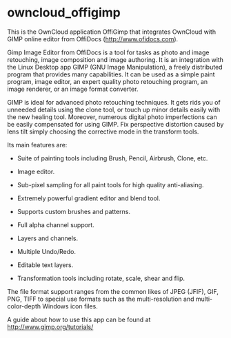 # owncloud_offigimp

This is the OwnCloud application OffiGimp that integrates OwnCloud with GIMP online editor from OffiDocs (http://www.ofidocs.com).

Gimp Image Editor from OffiDocs is a tool for tasks as photo and image retouching, image composition and image authoring. It is an integration with the Linux Desktop app GIMP (GNU Image Manipulation), a freely distributed program that provides many capabilities. It can be used as a simple paint program, image editor, an expert quality photo retouching program, an image renderer, or an image format converter.

GIMP is ideal for advanced photo retouching techniques. It gets rids you  of unneeded details using the clone tool, or touch up minor details easily with the new healing tool. Moreover, numerous digital photo imperfections can be easily compensated for using GIMP. Fix perspective distortion caused by lens tilt simply choosing the corrective mode in the transform tools.

Its main features are:

  - Suite of painting tools including Brush, Pencil, Airbrush, Clone, etc.

  - Image editor.

  - Sub-pixel sampling for all paint tools for high quality anti-aliasing.

  - Extremely powerful gradient editor and blend tool.

  - Supports custom brushes and patterns.

  - Full alpha channel support.

  - Layers and channels.

  - Multiple Undo/Redo.

  - Editable text layers.

  - Transformation tools including rotate, scale, shear and flip.


The file format support ranges from the common likes of JPEG (JFIF), GIF, PNG, TIFF to special use formats such as the multi-resolution and multi-color-depth Windows icon files. 

A guide about how to use this app can be found at http://www.gimp.org/tutorials/

 


